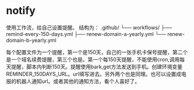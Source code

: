 # notify
使用工作流，给自己设置提醒。
结构为：
.github/
└── workflows/
    ├── remind-every-150-days.yml
    ├── renew-domain-a-yearly.yml
    └── renew-domain-b-yearly.yml

每个配置文件为一个提醒，第一个是150天，自己的一张手机卡保号提醒，第二个是一个域名续费提醒，第三个也是。第一个每150天提醒，不能使用cron,调用每天提醒，脚本内判断150天。提醒使用bark,get方法发送到手机。创建环境变量REMINDER_150DAYS_URL。url填写进去。另外两个也是同理。也可以设置成电报的机器人通知url。或者其他的通知方法，看个人喜好了。
